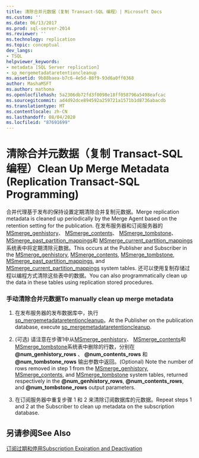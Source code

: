 ```yaml
---
title: 清除合并元数据（复制 Transact-SQL 编程）| Microsoft Docs
ms.custom: ''
ms.date: 06/13/2017
ms.prod: sql-server-2014
ms.reviewer: ''
ms.technology: replication
ms.topic: conceptual
dev_langs:
- TSQL
helpviewer_keywords:
- metadata [SQL Server replication]
- sp_mergemetadataretentioncleanup
ms.assetid: 9b88baea-b7c6-4e5d-88f9-93d6a0ff0368
author: MashaMSFT
ms.author: mathoma
ms.openlocfilehash: 5a2306db72fd3f0098e18ff058796a5498eafcac
ms.sourcegitcommit: ad4d92dce894592a259721a1571b1d8736abacdb
ms.translationtype: MT
ms.contentlocale: zh-CN
ms.lasthandoff: 08/04/2020
ms.locfileid: "87691699"
---
```

# <a name="clean-up-merge-metadata-replication-transact-sql-programming"></a><span data-ttu-id="8f59f-102">清除合并元数据（复制 Transact-SQL 编程）</span><span class="sxs-lookup"><span data-stu-id="8f59f-102">Clean Up Merge Metadata (Replication Transact-SQL Programming)</span></span>
  <span data-ttu-id="8f59f-103">合并代理基于发布的保持设置定期清除合并复制元数据。</span><span class="sxs-lookup"><span data-stu-id="8f59f-103">Merge replication metadata is cleaned up periodically by the Merge Agent based on the retention setting for the publication.</span></span> <span data-ttu-id="8f59f-104">在发布服务器和订阅服务器的 [MSmerge_genhistory](/sql/relational-databases/system-tables/msmerge-genhistory-transact-sql)、 [MSmerge_contents](/sql/relational-databases/system-tables/msmerge-contents-transact-sql)、 [MSmerge_tombstone](/sql/relational-databases/system-tables/msmerge-tombstone-transact-sql)、 [MSmerge_past_partition_mappings](/sql/relational-databases/system-tables/msmerge-past-partition-mappings-transact-sql)和 [MSmerge_current_partition_mappings](/sql/relational-databases/system-tables/msmerge-current-partition-mappings) 系统表中将定期清除元数据。</span><span class="sxs-lookup"><span data-stu-id="8f59f-104">This occurs at the Publisher and Subscriber in the [MSmerge_genhistory](/sql/relational-databases/system-tables/msmerge-genhistory-transact-sql), [MSmerge_contents](/sql/relational-databases/system-tables/msmerge-contents-transact-sql), [MSmerge_tombstone](/sql/relational-databases/system-tables/msmerge-tombstone-transact-sql), [MSmerge_past_partition_mappings](/sql/relational-databases/system-tables/msmerge-past-partition-mappings-transact-sql), and [MSmerge_current_partition_mappings](/sql/relational-databases/system-tables/msmerge-current-partition-mappings) system tables.</span></span> <span data-ttu-id="8f59f-105">还可以使用复制存储过程以编程方式清除这些表中的数据。</span><span class="sxs-lookup"><span data-stu-id="8f59f-105">You can also programmatically clean up the data in these tables using replication stored procedures.</span></span>  
  
### <a name="to-manually-clean-up-merge-metadata"></a><span data-ttu-id="8f59f-106">手动清除合并元数据</span><span class="sxs-lookup"><span data-stu-id="8f59f-106">To manually clean up merge metadata</span></span>  
  
1.  <span data-ttu-id="8f59f-107">在发布服务器的发布数据库中，执行 [sp_mergemetadataretentioncleanup](/sql/relational-databases/system-stored-procedures/sp-mergemetadataretentioncleanup-transact-sql)。</span><span class="sxs-lookup"><span data-stu-id="8f59f-107">At the Publisher on the publication database, execute [sp_mergemetadataretentioncleanup](/sql/relational-databases/system-stored-procedures/sp-mergemetadataretentioncleanup-transact-sql).</span></span>  
  
2.  <span data-ttu-id="8f59f-108"> (可选) 请注意在步骤1中从[MSmerge_genhistory](/sql/relational-databases/system-tables/msmerge-genhistory-transact-sql)、 [MSmerge_contents](/sql/relational-databases/system-tables/msmerge-contents-transact-sql)和[MSmerge_tombstone](/sql/relational-databases/system-tables/msmerge-tombstone-transact-sql)系统表中删除的行数，分别在 **@num_genhistory_rows** 、 **@num_contents_rows** 和 **@num_tombstone_rows** 输出参数中返回。</span><span class="sxs-lookup"><span data-stu-id="8f59f-108">(Optional) Note the number of rows removed in step 1 from the [MSmerge_genhistory](/sql/relational-databases/system-tables/msmerge-genhistory-transact-sql), [MSmerge_contents](/sql/relational-databases/system-tables/msmerge-contents-transact-sql), and [MSmerge_tombstone](/sql/relational-databases/system-tables/msmerge-tombstone-transact-sql) system tables, returned respectively in the **@num_genhistory_rows**, **@num_contents_rows**, and **@num_tombstone_rows** output parameters.</span></span>  
  
3.  <span data-ttu-id="8f59f-109">在订阅服务器中重复步骤 1 和 2 来清除订阅数据库的元数据。</span><span class="sxs-lookup"><span data-stu-id="8f59f-109">Repeat steps 1 and 2 at the Subscriber to clean up metadata on the subscription database.</span></span>  
  
## <a name="see-also"></a><span data-ttu-id="8f59f-110">另请参阅</span><span class="sxs-lookup"><span data-stu-id="8f59f-110">See Also</span></span>  
 [<span data-ttu-id="8f59f-111">订阅过期和停用</span><span class="sxs-lookup"><span data-stu-id="8f59f-111">Subscription Expiration and Deactivation</span></span>](../subscription-expiration-and-deactivation.md)  
  
  
